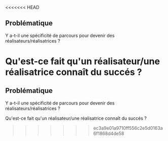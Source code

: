 <<<<<<< HEAD
## Problématique


Y a-t-il une spécificité de parcours pour devenir des réalisateurs/réalisatrices ?

 Qu'est-ce fait qu'un réalisateur/une réalisatrice connaît du succés ?
=======
## Problématique


Y a-t-il une spécificité de parcours pour devenir des réalisateurs/réalisatrices ?

 Qu'est-ce fait qu'un réalisateur/une réalisatrice connaît du succés ?
>>>>>>> ec3a9e01a9710ff556c2e5d0163a6f1868d4de58

